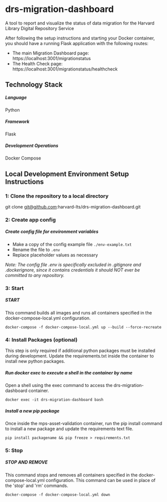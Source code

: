 # drs-migration-dashboard
A tool to report and visualize the status of data migration for the Harvard Library Digital Repository Service

After following the setup instructions and starting your Docker container, you should have a running Flask application with the following routes:

* The main Migration Dashboard page: https://localhost:3001/migrationstatus
* The Health Check page: https://localhost:3001/migrationstatus/healthcheck

## Technology Stack
##### Language
Python

##### Framework
Flask

##### Development Operations
Docker Compose

## Local Development Environment Setup Instructions

### 1: Clone the repository to a local directory
git clone git@github.com:harvard-lts/drs-migration-dashboard.git

### 2: Create app config

##### Create config file for environment variables
- Make a copy of the config example file `./env-example.txt`
- Rename the file to `.env`
- Replace placeholder values as necessary

*Note: The config file .env is specifically excluded in .gitignore and .dockerignore, since it contains credentials it should NOT ever be committed to any repository.*

### 3: Start

##### START

This command builds all images and runs all containers specified in the docker-compose-local.yml configuration.

```
docker-compose -f docker-compose-local.yml up --build --force-recreate
```

### 4: Install Packages (optional)
This step is only required if additional python packages must be installed during development. Update the requirements.txt inside the container to install new python packages.

##### Run docker exec to execute a shell in the container by name

Open a shell using the exec command to access the drs-migration-dashboard container.

```
docker exec -it drs-migration-dashboard bash
```

##### Install a new pip package

Once inside the mps-asset-validation container, run the pip install command to install a new package and update the requirements text file.

```
pip install packagename && pip freeze > requirements.txt
```

### 5: Stop

##### STOP AND REMOVE

This command stops and removes all containers specified in the docker-compose-local.yml configuration. This command can be used in place of the 'stop' and 'rm' commands.

```
docker-compose -f docker-compose-local.yml down
```